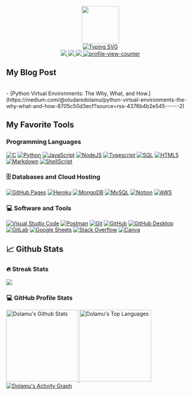 <!-- Intro Section -->
<div id="intro-img" align="center">
<a href="#"><img src="https://emojis.slackmojis.com/emojis/images/1531849430/4246/blob-sunglasses.gif?1531849430" width="100" ></a>
</div>
<div id="about-me" align="center">
<a href="https://git.io/typing-svg"><img src="https://readme-typing-svg.demolab.com?font=Roboto+Mono&weight=500&size=25&duration=4000&pause=500&center=true&vCenter=true&width=550&lines=Hi+I'm+Dolamu+Oludare.;It's+nice+to+meet+you!;I+am+a+Data+Engineer." alt="Typing SVG" /></a>
</div>

<!-- Social Media -->
<div id="social-media-badges" align="center">
<a href="https://twitter.com/Dolzy3">
<img src="https://img.shields.io/badge/Twitter-%231DA1F2.svg?style=for-the-badge&logo=Twitter&logoColor=white" >
</a>
<a href="oludaredolamu@gmail.com">
<img src="https://img.shields.io/badge/Gmail-D14836?style=for-the-badge&logo=gmail&logoColor=white" >
</a>
<a href="#">
<img src="https://img.shields.io/badge/linkedin-%230077B5.svg?style=for-the-badge&logo=linkedin&logoColor=white" >
</a>
<a href="#">
<img src="https://komarev.com/ghpvc/?username=Dolamu-TheDataGuy&style=for-the-badge&color=green" alt="profile-view-counter" >
</a>
</div>

<!-- Latest Blog Post -->
## My Blog Post
<br />
<!-- BLOG-POST-LIST:START -->
- [Python Virtual Environments: The Why, What, and How.](https://medium.com/@oludaredolamu/python-virtual-environments-the-why-what-and-how-8705c50d3ecf?source=rss-4376b4b2e545------2)
<!-- BLOG-POST-LIST:END -->

<!-- Favourite Tools -->
## My Favorite Tools
<h3>Programming Languages</h3>
<p>
<a href ="#"><img src="https://img.shields.io/badge/c-%2300599C.svg?style=for-the-badge&logo=c&logoColor=white" alt="C"></a>
<a href ="#"><img src="https://img.shields.io/badge/python-3670A0?style=for-the-badge&logo=python&logoColor=ffdd54" alt="Python"></a>
<a href ="#"><img src="https://img.shields.io/badge/javascript-%23323330.svg?style=for-the-badge&logo=javascript&logoColor=%23F7DF1E" alt="JavaScript"></a>
<a href ="#"><img src="https://img.shields.io/badge/node.js-6DA55F?style=for-the-badge&logo=node.js&logoColor=white" alt="NodeJS"></a>
<a href ="#"><img src="https://img.shields.io/badge/TypeScript-007ACC.svg?style=for-the-badge=typescript&logoColor=white" alt="Typescript"></a>
<a href ="#"><img src="https://custom-icon-badges.demolab.com/badge/SQL-025E8C.svg?style=for-the-badge&logo=database&logoColor=white" alt="SQL"></a>
<a href ="#"><img src="https://img.shields.io/badge/html5-%23E34F26.svg?style=for-the-badge&logo=html5&logoColor=white" alt="HTML5"></a>
<a href ="#"><img src="https://img.shields.io/badge/markdown-%23000000.svg?style=for-the-badge&logo=markdown&logoColor=white" alt="Markdown"></a>
<a href ="#"><img src="https://img.shields.io/badge/shell_script-%23121011.svg?style=for-the-badge&logo=gnu-bash&logoColor=white" alt="ShellScript"></a>
</p>

<h3>🗄️ Databases and Cloud Hosting</h3>
  <a href="#"><img alt="GitHub Pages" src="https://img.shields.io/badge/GitHub%20Pages-327FC7.svg?style=flat-square&logo=github&logoColor=white"></a>
  <a href="#"><img alt="Heroku" src="https://img.shields.io/badge/Heroku-430098.svg?style=flat-square&logo=heroku&logoColor=white"></a>
  <a href="#"><img alt="MongoDB" src ="https://img.shields.io/badge/MongoDB-4ea94b.svg?style=flat-square&logo=mongodb&logoColor=white"></a>
  <a href="#"><img alt="MySQL" src="https://img.shields.io/badge/MySQL-00f.svg?style=flat-square&logo=mysql&logoColor=white"></a>
  <a href="#"><img alt="Notion" src="https://img.shields.io/badge/Notion-010101.svg?style=flat-square&logo=notion&logoColor=white"></a>
  <a href="#"><img alt="AWS" src="https://img.shields.io/badge/AWS-010101.svg?style=flat-square&logo=amazon&logoColor=%23FF9900"></a>
 <h3>💻 Software and Tools</h3>
 <p>
  <a href="#"><img alt="Visual Studio Code" src="https://img.shields.io/badge/Visual%20Studio%20Code-0078d7.svg?style=flat-square&logo=visual-studio-code&logoColor=white"></a>
  <a href="#"><img alt="Postman" src="https://img.shields.io/badge/Postman-FF6C37?style=flat-square&logo=postman&logoColor=white"></a>
  <a href="#"><img alt="Git" src="https://img.shields.io/badge/Git-F05033.svg?style=flat-square&logo=git&logoColor=white"></a>
  <a href="#"><img alt="GitHub" src="https://img.shields.io/badge/GitHub-000000.svg?style=flat-square&logo=github&logoColor=white"></a>
  <a href="#"><img alt="GitHub Desktop" src="https://img.shields.io/badge/GitHub%20Desktop-8034A9.svg?style=flat-square&logo=github&logoColor=white"></a>
  <a href="#"><img alt="GitLab" src="https://img.shields.io/badge/GitLab-000000.svg?style=flat-square&logo=gitlab&logoColor=FC6D27"></a>
  <a href="#"><img alt="Google Sheets" src="https://img.shields.io/badge/Sheets-34A853.svg?style=flat-square&logo=google%20sheets&logoColor=white"></a>
  <a href="#"><img alt="Stack Overflow" src="https://img.shields.io/badge/-Stack%20Overflow-FE7A16?style=flat-square&logo=stack-overflow&logoColor=white"></a>
  <a href="#"><img alt="Canva" src="https://img.shields.io/badge/Canva-%2300C4CC.svg?&style=flat-square&logo=Canva&logoColor=white"></a>
 </p>

<!-- Github Activities -->
## 📈 Github Stats
 <h3>🔥 Streak Stats</h3>
 <a href="https://github.com/DenverCoder1/github-readme-streak-stats">
  <p><img src="https://streak-stats.demolab.com?user=Dolamu-TheDataGuy&theme=monokai-metallian&hide_border=true&mode=weekly&fire=DD2727"></p>
</a>
 <h3>💻 GitHub Profile Stats</h3>
 <a href="https://github.com/anuraghazra/github-readme-stats">
  <img alt="Dolamu's Github Stats" src="https://denvercoder1-github-readme-stats.vercel.app/api/?username=Dolamu-TheDataGuy&show_icons=true&include_all_commits=true&count_private=true&theme=react&hide_border=true&bg_color=1F222E&title_color=F85D7F&icon_color=F8D866" height="192px">
</a>
<a href="https://github.com/anuraghazra/github-readme-stats">
 <img alt="Dolamu's Top Languages" src="https://github-readme-stats.vercel.app/api/top-langs/?username=Dolamu-TheDataGuy&langs_count=8&layout=compact&theme=react&hide_border=true&bg_color=1F222E&title_color=F85D7F&icon_color=F8D866&hide=Jupyter%20Notebook" height="192px">
</a>
<a href="https://github.com/ashutosh00710/github-readme-activity-graph">
 <img alt="Dolamu's Activity Graph" src="https://github-readme-activity-graph.cyclic.app/graph/?username=Dolamu-TheDataGuy&bg_color=1F222E&color=F8D866&line=F85D7F&point=FFFFFF&hide_border=true">
</a>

